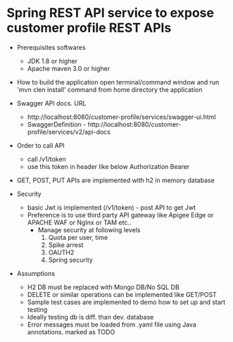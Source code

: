 # Spring REST API service to expose customer profile REST APIs

- Prerequisites softwares
    - JDK 1.8 or higher
    - Apache maven 3.0 or higher

- How to build the application
   open terminal/command window and run 'mvn clen install' command from home directory the application 

- Swagger API docs. URL
    - http://localhost:8080/customer-profile/services/swagger-ui.html
    - SwaggerDefinition - http://localhost:8080/customer-profile/services/v2/api-docs
    
- Order to call API
    - call /v1/token
    - use this token in header like below
        Authorization         Bearer <token>            
    
- GET, POST, PUT APIs are implemented with h2 in memory database    
    
- Security 
    - basic Jwt is implemented (/v1/token) - post API to get Jwt
    - Preference is to use third party API gateway like Apigee Edge or APACHE WAF or NgInx or TAM etc..
        - Manage security at following levels
            1) Quota per user, time
            2) Spike arrest 
            3) OAUTH2 
            4) Spring security
            
- Assumptions
    - H2 DB must be replaced with Mongo DB/No SQL DB
    - DELETE or similar operations can be implemented like GET/POST
    - Sample test cases are implemented to demo how to set up and start testing
    - Ideally testing db is diff. than dev. database
    - Error messages must be loaded from .yaml file using Java annotations. marked as TODO
    
    
                 
    
        


